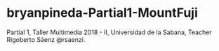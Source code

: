 # bryanpineda-Partial1-MountFuji
Partial 1, Taller Multimedia 2018 - II, Universidad de la Sabana, Teacher Rigoberto Sáenz @rsaenzi.

